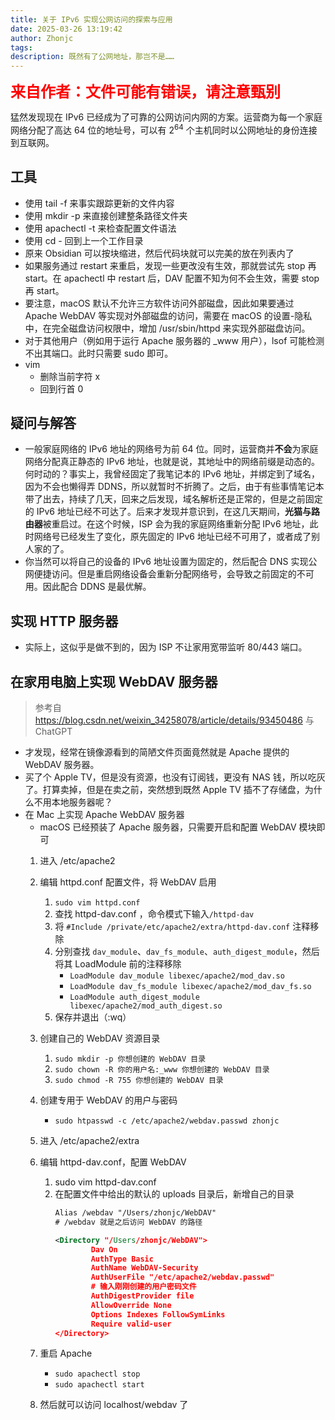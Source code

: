 ```yaml
---
title: 关于 IPv6 实现公网访问的探索与应用
date: 2025-03-26 13:19:42
author: Zhonjc
tags: 
description: 既然有了公网地址，那岂不是……
---
```

<span style="color: red; font-size: 1.5rem; font-weight: 900; ">来自作者：文件可能有错误，请注意甄别</span>

猛然发现现在 IPv6 已经成为了可靠的公网访问内网的方案。运营商为每一个家庭网络分配了高达 64 位的地址号，可以有 $2^{64}$ 个主机同时以公网地址的身份连接到互联网。

## 工具

- 使用 tail -f 来事实跟踪更新的文件内容
- 使用 mkdir -p 来直接创建整条路径文件夹
- 使用 apachectl -t 来检查配置文件语法
- 使用 cd - 回到上一个工作目录
- 原来  Obsidian 可以按块缩进，然后代码块就可以完美的放在列表内了
- 如果服务通过 restart 来重启，发现一些更改没有生效，那就尝试先 stop 再 start。在 apachectl 中 restart 后，DAV 配置不知为何不会生效，需要 stop 再 start。
- 要注意，macOS 默认不允许三方软件访问外部磁盘，因此如果要通过 Apache WebDAV 等实现对外部磁盘的访问，需要在 macOS 的设置-隐私中，在完全磁盘访问权限中，增加 /usr/sbin/httpd 来实现外部磁盘访问。
- 对于其他用户（例如用于运行 Apache 服务器的 \_www 用户），lsof 可能检测不出其端口。此时只需要 sudo 即可。
- vim 
	- 删除当前字符 x 
	- 回到行首 0
## 疑问与解答

- 一般家庭网络的 IPv6 地址的网络号为前 64 位。同时，运营商并**不会**为家庭网络分配真正静态的 IPv6 地址，也就是说，其地址中的网络前缀是动态的。何时动的？事实上，我曾经固定了我笔记本的 IPv6 地址，并绑定到了域名，因为不会也懒得弄 DDNS，所以就暂时不折腾了。之后，由于有些事情笔记本带了出去，持续了几天，回来之后发现，域名解析还是正常的，但是之前固定的 IPv6 地址已经不可达了。后来才发现并意识到，在这几天期间，**光猫与路由器**被重启过。在这个时候，ISP 会为我的家庭网络重新分配 IPv6 地址，此时网络号已经发生了变化，原先固定的 IPv6 地址已经不可用了，或者成了别人家的了。
- 你当然可以将自己的设备的 IPv6 地址设置为固定的，然后配合 DNS 实现公网便捷访问。但是重启网络设备会重新分配网络号，会导致之前固定的不可用。因此配合 DDNS 是最优解。

## 实现 HTTP 服务器

- 实际上，这似乎是做不到的，因为 ISP 不让家用宽带监听 80/443 端口。

## 在家用电脑上实现 WebDAV 服务器

> 参考自 https://blog.csdn.net/weixin_34258078/article/details/93450486 与  ChatGPT

- 才发现，经常在镜像源看到的简陋文件页面竟然就是 Apache 提供的 WebDAV 服务器。
- 买了个 Apple TV，但是没有资源，也没有订阅钱，更没有 NAS 钱，所以吃灰了。打算卖掉，但是在卖之前，突然想到既然 Apple TV 插不了存储盘，为什么不用本地服务器呢？
- 在 Mac 上实现 Apache WebDAV 服务器
	- macOS 已经预装了 Apache 服务器，只需要开启和配置 WebDAV 模块即可
	1. 进入 /etc/apache2
	2. 编辑 httpd.conf 配置文件，将 WebDAV 启用 
		1. `sudo vim httpd.conf`
		2. 查找 httpd-dav.conf ，命令模式下输入`/httpd-dav`
		3. 将 `#Include /private/etc/apache2/extra/httpd-dav.conf` 注释移除
		4. 分别查找 `dav_module`、`dav_fs_module`、`auth_digest_module`，然后将其 LoadModule 前的注释移除
			- `LoadModule dav_module libexec/apache2/mod_dav.so`
			- `LoadModule dav_fs_module libexec/apache2/mod_dav_fs.so`
			- `LoadModule auth_digest_module libexec/apache2/mod_auth_digest.so`
		5. 保存并退出（:wq）
	3. 创建自己的 WebDAV 资源目录
		1. `sudo mkdir -p 你想创建的 WebDAV 目录`
		2. `sudo chown -R 你的用户名:_www 你想创建的 WebDAV 目录`
		3. `sudo chmod -R 755 你想创建的 WebDAV 目录`
	4. 创建专用于 WebDAV 的用户与密码
		- `sudo htpasswd -c /etc/apache2/webdav.passwd zhonjc`
	5. 进入 /etc/apache2/extra
	6. 编辑 httpd-dav.conf，配置 WebDAV
		1. sudo vim httpd-dav.conf
		2. 在配置文件中给出的默认的 uploads 目录后，新增自己的目录
			```xml
			Alias /webdav "/Users/zhonjc/WebDAV"
			# /webdav 就是之后访问 WebDAV 的路径
			
			<Directory "/Users/zhonjc/WebDAV">
			        Dav On
			        AuthType Basic
			        AuthName WebDAV-Security
			        AuthUserFile "/etc/apache2/webdav.passwd"
			        # 输入刚刚创建的用户密码文件
			        AuthDigestProvider file
			        AllowOverride None
			        Options Indexes FollowSymLinks
			        Require valid-user
			</Directory>
			```

	7. 重启 Apache
		- `sudo apachectl stop`
		- `sudo apachectl start`
	8. 然后就可以访问 localhost/webdav 了

<!-- ## 实现文件服务器 -->

